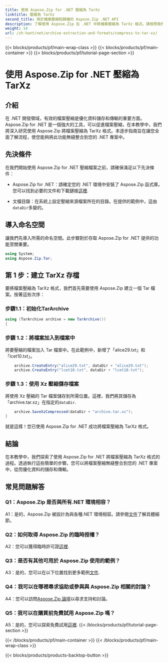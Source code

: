 ```yaml
---
title: 使用 Aspose.Zip for .NET 壓縮為 TarXz
linktitle: 壓縮為 TarXz
second_title: 用於檔案壓縮和歸檔的 Aspose.Zip .NET API
description: 了解使用 Aspose.Zip 在 .NET 中將檔案壓縮為 TarXz 格式。請按照我們的逐步指南進行高效的文件儲存和傳輸。
weight: 14
url: /zh-hant/net/archive-extraction-and-formats/compress-to-tar-xz/
---
```


{{< blocks/products/pf/main-wrap-class >}}
{{< blocks/products/pf/main-container >}}
{{< blocks/products/pf/tutorial-page-section >}}

# 使用 Aspose.Zip for .NET 壓縮為 TarXz

## 介紹

在 .NET 開發領域，有效的檔案壓縮是優化資料儲存和傳輸的重要方面。 Aspose.Zip for .NET 是一個強大的工具，可以促進檔案壓縮，在本教學中，我們將深入研究使用 Aspose.Zip 將檔案壓縮為 TarXz 格式。本逐步指南旨在讓您全面了解流程，使您能夠將此功能無縫整合到您的 .NET 專案中。

## 先決條件

在我們開始使用 Aspose.Zip for .NET 壓縮檔案之前，請確保滿足以下先決條件：

-  Aspose.Zip for .NET：請確定您的 .NET 環境中安裝了 Aspose.Zip 函式庫。您可以找到必要的文件和下載鏈接[這裡](https://reference.aspose.com/zip/net/).

- 文檔目錄：在系統上設定壓縮來源檔案所在的目錄。在提供的範例中，這由`dataDir`多變的。

## 導入命名空間

讓我們先導入所需的命名空間。此步驟對於存取 Aspose.Zip for .NET 提供的功能至關重要。

```csharp
using System;
using Aspose.Zip.Tar;
```

## 第 1 步：建立 TarXz 存檔

要將檔案壓縮為 TarXz 格式，我們首先需要使用 Aspose.Zip 建立一個 Tar 檔案。按著這些次序：

### 步驟1.1：初始化TarArchive

```csharp
using (TarArchive archive = new TarArchive())
{
```

### 步驟 1.2：將檔案加入到檔案中

將要壓縮的檔案加入 Tar 檔案中。在此範例中，新增了「alice29.txt」和「lcet10.txt」。

```csharp
    archive.CreateEntry("alice29.txt", dataDir + "alice29.txt");
    archive.CreateEntry("lcet10.txt", dataDir + "lcet10.txt");
```

### 步驟 1.3：使用 Xz 壓縮儲存檔案

將使用 Xz 壓縮的 Tar 檔案儲存到所需位置。這裡，我們將其儲存為「archive.tar.xz」在指定的`dataDir`.

```csharp
    archive.SaveXzCompressed(dataDir + "archive.tar.xz");
}
```

就是這樣！您已使用 Aspose.Zip for .NET 成功將檔案壓縮為 TarXz 格式。

## 結論

在本教學中，我們探索了使用 Aspose.Zip for .NET 將檔案壓縮為 TarXz 格式的過程。透過執行這些簡單的步驟，您可以將檔案壓縮無縫整合到您的 .NET 專案中，從而優化資料的儲存和傳輸。

## 常見問題解答

### Q1：Aspose.Zip 是否與所有.NET 環境相容？

 A1：是的，Aspose.Zip 被設計為與各種.NET 環境相容。請參閱[文件](https://reference.aspose.com/zip/net/)了解具體細節。

### Q2：如何取得 Aspose.Zip 的臨時授權？

 A2：您可以獲得臨時許可證[這裡](https://purchase.aspose.com/temporary-license/).

### Q3：是否有其他可用於 Aspose.Zip 使用的範例？

 A3：是的，您可以在以下位置找到更多範例[文件](https://reference.aspose.com/zip/net/).

### Q4：我可以在哪裡尋求協助或參與與 Aspose.Zip 相關的討論？

 A4：您可以訪問[Aspose.Zip 論壇](https://forum.aspose.com/c/zip/37)以尋求支持和討論。

### Q5：我可以在購買前免費試用 Aspose.Zip 嗎？

 A5：是的，您可以探索免費試用[這裡](https://releases.aspose.com/zip/net).
{{< /blocks/products/pf/tutorial-page-section >}}

{{< /blocks/products/pf/main-container >}}
{{< /blocks/products/pf/main-wrap-class >}}

{{< blocks/products/products-backtop-button >}}
